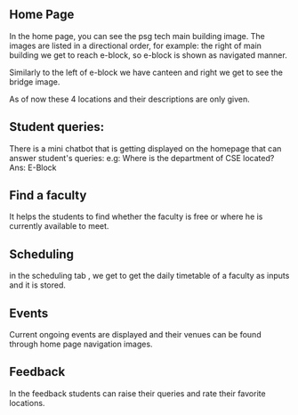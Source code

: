 ## Home Page

In the home page, you can see the psg tech main building image. The images are listed in a directional order, for example:
the right of main building we get to reach e-block, so e-block is shown as navigated manner.

Similarly to the left of e-block we have canteen and right we get to see the bridge image.

As of now these 4 locations and their descriptions are only given.

## Student queries:

There is a mini chatbot that is getting displayed on the homepage that can answer student's queries:
e.g: Where is the department of CSE located?
Ans: E-Block

## Find a faculty

It helps the students to find whether the faculty is free or where he is currently available to meet.

## Scheduling

in the scheduling tab , we get to get the daily timetable of a faculty as inputs and it is stored.

## Events

Current ongoing events are displayed and their venues can be found through home page navigation images.

## Feedback

In the feedback students can raise their queries and rate their favorite locations.
